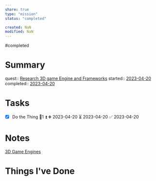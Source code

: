 ```yaml
---
share: true
type: "mission"
status: "completed"

created: NaN 
modified: NaN
---
```

#completed  
# Summary
quest:: [Research 3D game Engine and Frameworks](./Research%203D%20game%20Engine%20and%20Frameworks.md)
started:: [2023-04-20](./2023-04-20.md)
completed:: [2023-04-20](./2023-04-20.md)
# Tasks
- [x] Do the Thing  🥄1 ⏫ ➕ 2023-04-20 ⏳ 2023-04-20 ✅ 2023-04-20



# Notes
[3D Game Engines](./3D%20Game%20Engines.md)
# Things I've Done